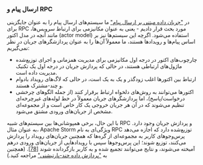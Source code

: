 ### ارسال پیام و RPC

در ["جریان داده مبتنی بر ارسال پیام"](ch04.html#sec_encoding_dataflow_msg) ما سیستم‌های ارسال پیام را به عنوان جایگزینی برای RPC مورد بحث قرار دادیم - یعنی به عنوان مکانیزمی برای ارتباط سرویس‌ها، مانند آنچه در مدل اکتور (actor model) استفاده می‌شود. اگرچه این سیستم‌ها نیز بر اساس پیام‌ها و رویدادها هستند، ما معمولاً آن‌ها را به عنوان پردازشگرهای جریان در نظر نمی‌گیریم:

* چارچوب‌های اکتور در درجه اول مکانیزمی برای مدیریت همزمانی و اجرای توزیع‌شده ماژول‌های ارتباطی هستند، در حالی که پردازش جریان در درجه اول یک تکنیک مدیریت داده است.
* ارتباط بین اکتورها اغلب زودگذر و یک به یک است، در حالی که لاگ‌های رویداد بادوام و چند-مشترک هستند.
* اکتورها می‌توانند به روش‌های دلخواه ارتباط برقرار کنند (از جمله الگوهای چرخشی درخواست/پاسخ)، اما پردازشگرهای جریان معمولاً در خط لوله‌های غیرچرخه‌ای تنظیم می‌شوند که در آن هر جریان خروجی یک کار خاص است و از مجموعه‌ای مشخص از جریان‌های ورودی مشتق می‌شود.

با این حال، برخی همپوشانی‌ها بین سیستم‌های شبیه RPC و پردازش جریان وجود دارد. به عنوان مثال، Apache Storm ویژگی‌ای به نام RPC توزیع‌شده دارد که اجازه می‌دهد پرس‌وجوهای کاربر به مجموعه‌ای از گره‌ها که همچنین جریان‌های رویداد را پردازش می‌کنند، توزیع شوند؛ این پرس‌وجوها سپس با رویدادهایی از جریان‌های ورودی درهم آمیخته می‌شوند، و نتایج می‌توانند تجمیع شده و به کاربر بازگردانده شوند
[[78](ch11.html#StormDocs)].
(همچنین به ["پردازش داده چند-پارتیشنی"](ch12.html#sec_future_unbundled_multi_partition) مراجعه کنید.)